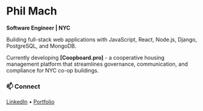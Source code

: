 # Phil Mach

**Software Engineer | NYC**

Building full-stack web applications with JavaScript, React, Node.js, Django, PostgreSQL, and MongoDB.

Currently developing **[Coopboard.pro]** - a cooperative housing management platform that streamlines governance, communication, and compliance for NYC co-op buildings.

### 📫 Connect

[LinkedIn](https://linkedin.com/in/philmach) • [Portfolio](https://philmach.netlify.app/)
